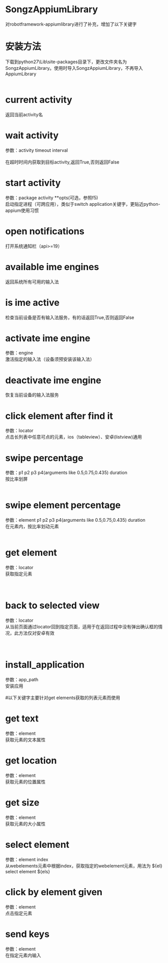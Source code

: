 # SongzAppiumLibrary
对robotframework-appiumlibrary进行了补充，增加了以下关键字<br />
# 安装方法
下载到python27\Lib\site-packages目录下，更改文件夹名为SongzAppiumLibrary。使用时导入SongzAppiumLibrary，不再导入AppiumLibrary<br />
<br />
# current activity 
返回当前activity名<br />
# wait activity       
参数：activity timeout interval<br />  
在超时时间内获取到目标activity,返回True,否则返回False<br />
# start activity 
参数：package activity **opts(可选，参照f5)    
启动指定进程（可跨应用），类似于switch application关键字，更贴近python-appium使用习惯<br />
# open notifications                         
打开系统通知栏（api>=19）<br />
# available ime engines                          
返回系统所有可用的输入法<br />
# is ime active                               
检查当前设备是否有输入法服务，有的话返回True,否则返回False<br />
# activate ime engine    
参数：engine                  
激活指定的输入法（设备须预安装该输入法）<br />
# deactivate ime engine     
恢复当前设备的输入法服务<br />
# click element after find it      
参数：locator        
点击长列表中任意可点的元素，ios（tableview）、安卓(listview)通用<br />
# swipe percentage      
参数：p1 p2 p3 p4(arguments like 0.5,0.75,0.435) duration       
按比率划屏<br />
<br />
# swipe element percentage      
参数：element p1 p2 p3 p4(arguments like 0.5,0.75,0.435) duration      
在元素内，按比率划动元素<br />
<br />
# get element
参数：locator      
获取指定元素<br />
<br />
<br />
# back to selected view
参数：locator      
从当前页面通过locator回到指定页面，适用于在返回过程中没有弹出确认框的情况，此方法仅对安卓有效<br />
<br />
<br />
# install_application
参数：app_path      
安装应用<br />
<br />
#以下关键字主要针对get elements获取的列表元素而使用<br />
# get text 
参数：element                 
获取元素的文本属性<br />
# get location          
参数：element                 
获取元素的位置属性<br />
# get size            
参数：element                 
获取元素的大小属性<br />
# select element       
参数：element index        
从webelements元素中根据index，获取指定的webelement元素，用法为 ${el} select element ${els}<br />
# click by element given            
参数：element                 
点击指定元素<br />
# send keys            
参数：element                 
在指定元素内输入<br />

